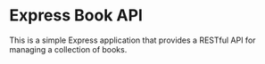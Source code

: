 # Express Book API

This is a simple Express application that provides a RESTful API for managing a collection of books.
